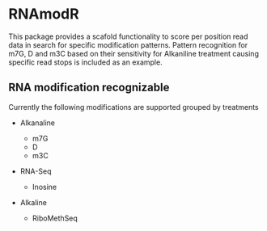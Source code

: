 # RNAmodR

This package provides a scafold functionality to score per position read data
in search for specific modification patterns. Pattern recognition 
for m7G, D and m3C based on their sensitivity for Alkaniline treatment causing
specific read stops is included as an example.

## RNA modification recognizable

Currently the following modifications are supported grouped by treatments

* Alkanaline
    + m7G
    + D
    + m3C

* RNA-Seq
    + Inosine

* Alkaline
    + RiboMethSeq
    
